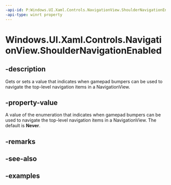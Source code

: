 ```yaml
---
-api-id: P:Windows.UI.Xaml.Controls.NavigationView.ShoulderNavigationEnabled
-api-type: winrt property
---
```


<!-- Property syntax.
public NavigationViewShoulderNavigationEnabled ShoulderNavigationEnabled { get;  set; }
-->

# Windows.UI.Xaml.Controls.NavigationView.ShoulderNavigationEnabled

## -description

Gets or sets a value that indicates when gamepad bumpers can be used to navigate the top-level navigation items in a NavigationView.

## -property-value

A value of the enumeration that indicates when gamepad bumpers can be used to navigate the top-level navigation items in a NavigationView. The default is **Never**.

## -remarks

## -see-also

## -examples

